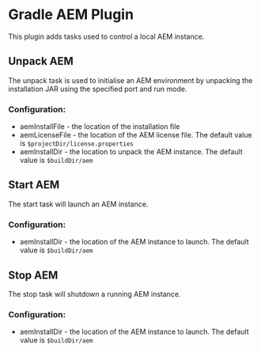 Gradle AEM Plugin
=================

This plugin adds tasks used to control a local AEM instance.

## Unpack AEM
The unpack task is used to initialise an AEM environment by unpacking the installation JAR using the specified port and run mode.

### Configuration:
* aemInstallFile - the location of the installation file
* aemLicenseFile - the location of the AEM license file. The default value is `$projectDir/license.properties`
* aemInstallDir - the location to unpack the AEM instance. The default value is `$buildDir/aem`

## Start AEM
The start task will launch an AEM instance.

### Configuration:
* aemInstallDir - the location of the AEM instance to launch. The default value is `$buildDir/aem`

## Stop AEM
The stop task will shutdown a running AEM instance.

### Configuration:
* aemInstallDir - the location of the AEM instance to launch. The default value is `$buildDir/aem`
